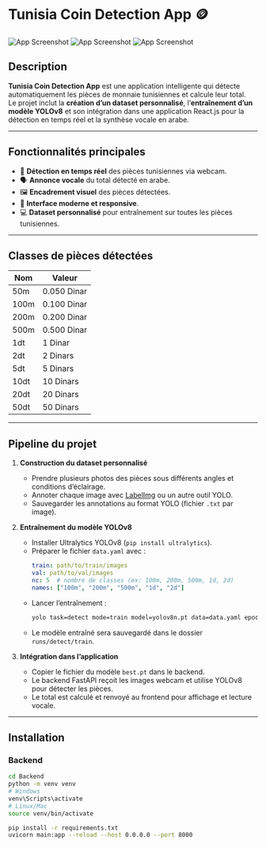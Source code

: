 # Tunisia Coin Detection App 🪙

![App Screenshot](detection1.jpg) <!-- Remplace par ton screenshot -->
![App Screenshot](detection2.jpg)
![App Screenshot](detection3.jpg)
## Description

**Tunisia Coin Detection App** est une application intelligente qui détecte automatiquement les pièces de monnaie tunisiennes et calcule leur total.  
Le projet inclut la **création d’un dataset personnalisé**, l’**entraînement d’un modèle YOLOv8** et son intégration dans une application React.js pour la détection en temps réel et la synthèse vocale en arabe.  

---

## Fonctionnalités principales

- 🎥 **Détection en temps réel** des pièces tunisiennes via webcam.  
- 🗣️ **Annonce vocale** du total détecté en arabe.  
- 🖼️ **Encadrement visuel** des pièces détectées.  
- 💜 **Interface moderne et responsive**.  
- 💻 **Dataset personnalisé** pour entraînement sur toutes les pièces tunisiennes.  

---
## Classes de pièces détectées

| Nom | Valeur |
|-----|--------|
| 50m  | 0.050 Dinar |
| 100m | 0.100 Dinar |
| 200m | 0.200 Dinar |
| 500m | 0.500 Dinar |
| 1dt  | 1 Dinar |
| 2dt  | 2 Dinars |
| 5dt  | 5 Dinars |
| 10dt | 10 Dinars |
| 20dt | 20 Dinars |
| 50dt | 50 Dinars |

---

## Pipeline du projet

1. **Construction du dataset personnalisé**  
   - Prendre plusieurs photos des pièces sous différents angles et conditions d’éclairage.  
   - Annoter chaque image avec [LabelImg](https://github.com/heartexlabs/labelImg) ou un autre outil YOLO.  
   - Sauvegarder les annotations au format YOLO (fichier `.txt` par image).  

2. **Entraînement du modèle YOLOv8**  
   - Installer Ultralytics YOLOv8 (`pip install ultralytics`).  
   - Préparer le fichier `data.yaml` avec :
     ```yaml
     train: path/to/train/images
     val: path/to/val/images
     nc: 5  # nombre de classes (ex: 100m, 200m, 500m, 1d, 2d)
     names: ["100m", "200m", "500m", "1d", "2d"]
     ```  
   - Lancer l’entraînement :
     ```bash
     yolo task=detect mode=train model=yolov8n.pt data=data.yaml epochs=50 imgsz=640
     ```  
   - Le modèle entraîné sera sauvegardé dans le dossier `runs/detect/train`.  

3. **Intégration dans l’application**  
   - Copier le fichier du modèle `best.pt` dans le backend.  
   - Le backend FastAPI reçoit les images webcam et utilise YOLOv8 pour détecter les pièces.  
   - Le total est calculé et renvoyé au frontend pour affichage et lecture vocale.  

---

## Installation

### Backend

```bash
cd Backend
python -m venv venv
# Windows
venv\Scripts\activate
# Linux/Mac
source venv/bin/activate

pip install -r requirements.txt
uvicorn main:app --reload --host 0.0.0.0 --port 8000
